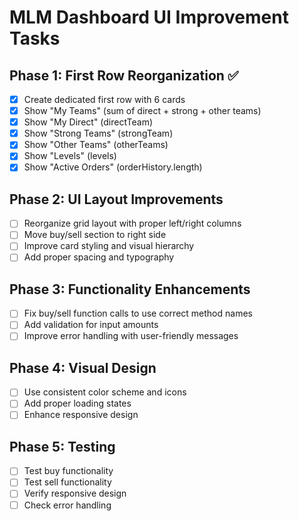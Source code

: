 # MLM Dashboard UI Improvement Tasks

## Phase 1: First Row Reorganization ✅
- [x] Create dedicated first row with 6 cards
- [x] Show "My Teams" (sum of direct + strong + other teams)
- [x] Show "My Direct" (directTeam)
- [x] Show "Strong Teams" (strongTeam)
- [x] Show "Other Teams" (otherTeams)
- [x] Show "Levels" (levels)
- [x] Show "Active Orders" (orderHistory.length)

## Phase 2: UI Layout Improvements
- [ ] Reorganize grid layout with proper left/right columns
- [ ] Move buy/sell section to right side
- [ ] Improve card styling and visual hierarchy
- [ ] Add proper spacing and typography

## Phase 3: Functionality Enhancements
- [ ] Fix buy/sell function calls to use correct method names
- [ ] Add validation for input amounts
- [ ] Improve error handling with user-friendly messages

## Phase 4: Visual Design
- [ ] Use consistent color scheme and icons
- [ ] Add proper loading states
- [ ] Enhance responsive design

## Phase 5: Testing
- [ ] Test buy functionality
- [ ] Test sell functionality
- [ ] Verify responsive design
- [ ] Check error handling

